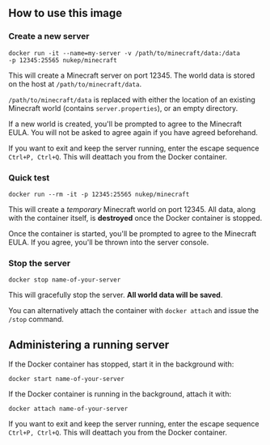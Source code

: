 ## How to use this image

### Create a new server

    docker run -it --name=my-server -v /path/to/minecraft/data:/data
    -p 12345:25565 nukep/minecraft

This will create a Minecraft server on port 12345.
The world data is stored on the host at `/path/to/minecraft/data`.

`/path/to/minecraft/data` is replaced with either the location of an existing
Minecraft world (contains `server.properties`), or an empty directory.

If a new world is created, you'll be prompted to agree to the Minecraft EULA.
You will not be asked to agree again if you have agreed beforehand.

If you want to exit and keep the server running, enter the escape sequence
`Ctrl+P, Ctrl+Q`. This will deattach you from the Docker container.

### Quick test

    docker run --rm -it -p 12345:25565 nukep/minecraft

This will create a _temporary_ Minecraft world on port 12345.
All data, along with the container itself, is **destroyed** once the Docker
container is stopped.

Once the container is started, you'll be prompted to agree to the Minecraft EULA.
If you agree, you'll be thrown into the server console.

### Stop the server

    docker stop name-of-your-server

This will gracefully stop the server. **All world data will be saved**.

You can alternatively attach the container with `docker attach` and issue the
`/stop` command.


## Administering a running server

If the Docker container has stopped, start it in the background with:

    docker start name-of-your-server

If the Docker container is running in the background, attach it with:

    docker attach name-of-your-server


If you want to exit and keep the server running, enter the escape sequence
`Ctrl+P, Ctrl+Q`. This will deattach you from the Docker container.

